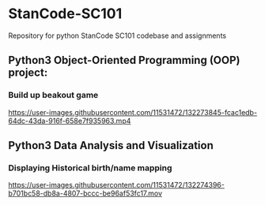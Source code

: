 # StanCode-SC101
Repository for python StanCode SC101 codebase and assignments

## Python3 Object-Oriented Programming (OOP) project: 
### Build up beakout game

https://user-images.githubusercontent.com/11531472/132273845-fcac1edb-64dc-43da-916f-658e7f935963.mp4

## Python3 Data Analysis and Visualization 
### Displaying Historical birth/name mapping


https://user-images.githubusercontent.com/11531472/132274396-b701bc58-db8a-4807-bccc-be96af53fc17.mov


